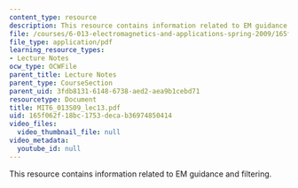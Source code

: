 ```yaml
---
content_type: resource
description: This resource contains information related to EM guidance and filtering.
file: /courses/6-013-electromagnetics-and-applications-spring-2009/165f062f18bc1753decab36974850414_MIT6_013S09_lec13.pdf
file_type: application/pdf
learning_resource_types:
- Lecture Notes
ocw_type: OCWFile
parent_title: Lecture Notes
parent_type: CourseSection
parent_uid: 3fdb8131-6148-6738-aed2-aea9b1cebd71
resourcetype: Document
title: MIT6_013S09_lec13.pdf
uid: 165f062f-18bc-1753-deca-b36974850414
video_files:
  video_thumbnail_file: null
video_metadata:
  youtube_id: null
---
```

This resource contains information related to EM guidance and filtering.

